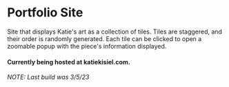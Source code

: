 # Portfolio Site

Site that displays Katie's art as a collection of tiles. Tiles are staggered, and their order is randomly generated. Each tile can be clicked to open a zoomable popup with the piece's information displayed.

#### Currently being hosted at katiekisiel.com.

*NOTE: Last build was 3/5/23*
